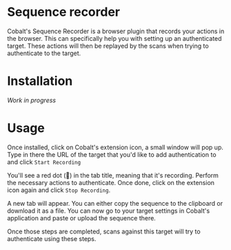 # Sequence recorder

Cobalt's Sequence Recorder is a browser plugin that records your actions in the browser. This can specifically
help you with setting up an authenticated target. These actions will then be
replayed by the scans when trying to authenticate to the target.

# Installation

_Work in progress_

# Usage

Once installed, click on Cobalt's extension icon, a small window will pop up. Type in there
the URL of the target that you'd like to add authentication to and click `Start Recording`

You'll see a red dot (🔴) in the tab title, meaning that it's recording. Perform the necessary
actions to authenticate. Once done, click on the extension icon again and click `Stop Recording`.

A new tab will appear. You can either copy the sequence to the clipboard or download it as a file.
You can now go to your target settings in Cobalt's application and paste or upload the sequence there.


Once those steps are completed, scans against this target will try to authenticate using these steps.
